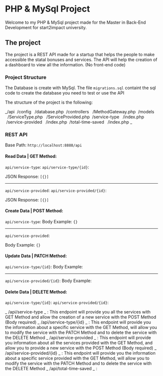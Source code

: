 # PHP & MySql Project

Welcome to my PHP & MySql project made for the Master in Back-End Development for start2impact university.

## The project

The project is a REST API made for a startup that helps the people to make accessible the statal bonuses and services. The API will help the creation of a dashboard to view all the information. (No front-end code)

### Project Structure

The Database is create with MySql. The file `migrations.sql` containt the sql code to create the database you need to test or use the API

The structure of the project is the following:

_/api
&nbsp;/config
&nbsp;&nbsp;/database.php
&nbsp;/controllers
&nbsp;&nbsp;/MethodGateway.php
&nbsp;/models
&nbsp;&nbsp;/ServiceType.php
&nbsp;&nbsp;/ServiceProvided.php
&nbsp;/service-type
&nbsp;&nbsp;/index.php
&nbsp;/service-provided
&nbsp;&nbsp;/index.php
&nbsp;/total-time-saved
&nbsp;&nbsp;/index.php _

### REST API

Base Path: `http://localhost:8888/api`

#### Read Data | GET Method:

`api/service-type`:
`api/service-type/{id}`:

JSON Response:
`[{}]`

---

`api/service-provided`:
`api/service-provided/{id}`:

JSON Response:
`[{}]`

#### Create Data | POST Method:

`api/service-type`:
Body Example:
`{}`

---

`api/service-provided`:

Body Example:
`{}`

#### Update Data | PATCH Method:

`api/service-type/{id}`:
Body Example:

---

`api/service-provided/{id}`:
Body Example:

#### Delete Data | DELETE Method:

`api/service-type/{id}`:
`api/service-provided/{id}`:

_ /api/service-type _ : This endpoint will provide you all the services with GET Method and allow the creation of a new service with the POST Method (Body required)
_ /api/service-type/{id} _ : This endpoint will provide you the information about a specific service with the GET Method, will allow you to modify the service with the PATCH Method and to delete the service with the DELETE Method
_ /api/service-provided _ : This endpoint will provide you information about all the services provided with the GET Method, and allow you to provide a new service with the POST Method (Body required)
_ /api/service-provided/{id} _ : This endpoint will provide you the information about a specific service provided with the GET Method, will allow you to modify the service with the PATCH Method and to delete the service with the DELETE Method
_ /api/total-time-saved _ :
